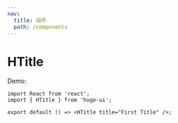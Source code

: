 ```yaml
---
nav:
  title: 组件
  path: /components
---
```


# HTitle

Demo:

```tsx
import React from 'react';
import { HTitle } from 'huge-ui';

export default () => <HTitle title="First Title" />;
```
